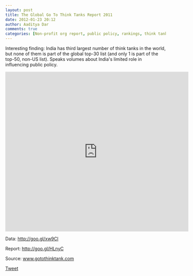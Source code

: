 ```yaml
---
layout: post
title: The Global Go To Think Tanks Report 2011		
date: 2012-01-23 20:12
author: Aaditya Dar
comments: true
categories: [Non-profit org report, public policy, rankings, think tanks]
---
```

Interesting finding: India has third largest number of think tanks in the world, but none of them is part of the global top-30 list (and only 1 is part of the top-50, non-US list). Speaks volumes about India's limited role in influencing public policy.

<iframe src="https://docs.google.com/spreadsheet/pub?hl=en_US&amp;hl=en_US&amp;key=0Atw08mnxUvF9dDF5NEN6S2NXRWtiSlgwazJpM3dBVGc&amp;output=html&amp;widget=true" frameborder="0" width="575" height="500"></iframe>

Data: <a href="http://goo.gl/xw9Cl">http://goo.gl/xw9Cl</a>

Report: <a href="http://goo.gl/HLnyC">http://goo.gl/HLnyC</a>

Source: www.gotothinktank.com

<a class="twitter-share-button" href="https://twitter.com/share" data-via="AadityaDar" data-hashtags="opendata">Tweet</a>
<script type="text/javascript">// <![CDATA[
!function(d,s,id){var js,fjs=d.getElementsByTagName(s)[0];if(!d.getElementById(id)){js=d.createElement(s);js.id=id;js.src="//platform.twitter.com/widgets.js";fjs.parentNode.insertBefore(js,fjs);}}(document,"script","twitter-wjs");
// ]]></script>
